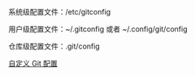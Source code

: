 系统级配置文件：/etc/gitconfig

用户级配置文件：~/.gitconfig 或者 ~/.config/git/config

仓库级配置文件：.git/config

[自定义 Git 配置](https://git-scm.com/book/zh/v2/%E8%87%AA%E5%AE%9A%E4%B9%89-Git-%E9%85%8D%E7%BD%AE-Git)